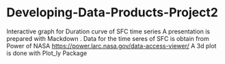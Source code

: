 # Developing-Data-Products-Project2
Interactive graph for Duration curve of SFC time series
A presentation is prepared with Mackdown .
Data for the time seres of SFC is obtain from Power of NASA https://power.larc.nasa.gov/data-access-viewer/
A 3d plot is done with Plot_ly Package
